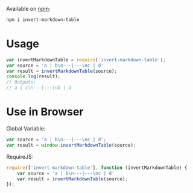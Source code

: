 Available on [npm](https://www.npmjs.com/package/invert-markdown-table):

```bash
npm i invert-markdown-table
```

# Usage

```javascript
var invertMarkdownTable = require('invert-markdown-table');
var source = 'a | b\n---|---\nc | d'
var result = invertMarkdownTable(source);
console.log(result);
// Outputs:
// a | c\n---|---\nb | d
```

# Use in Browser

Global Variable:

```javascript
var source = 'a | b\n---|---\nc | d';
var result = window.invertMarkdownTable(source);
```

RequireJS:

```javascript
require(['invert-markdown-table'], function (invertMarkdownTable) {
    var source = 'a | b\n---|---\nc | d'
    var result = invertMarkdownTable(source);
});
```

